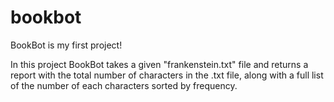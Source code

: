 # bookbot
BookBot is my first project!

In this project BookBot takes a given "frankenstein.txt" file and returns a report with the total number of characters in the .txt file, along with a full list of the number of each characters sorted by frequency. 

